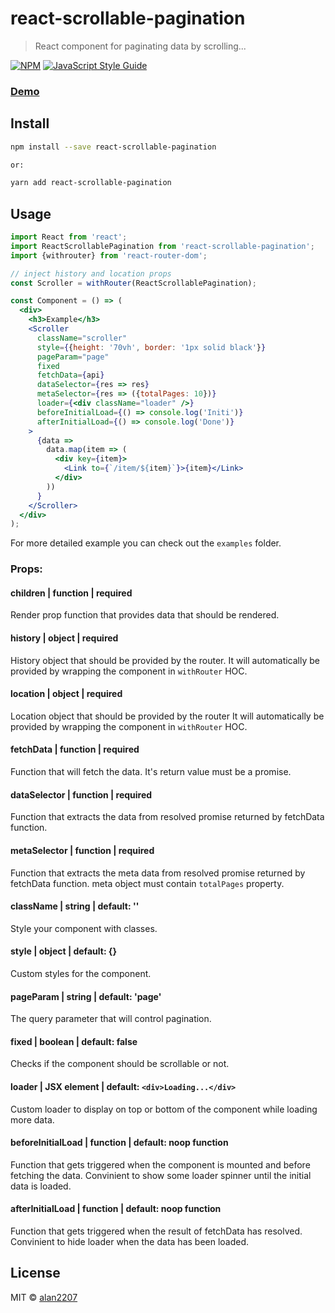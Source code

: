 # react-scrollable-pagination

> React component for paginating data by scrolling...

[![NPM](https://img.shields.io/npm/v/react-scrollable-pagination.svg)](https://www.npmjs.com/package/react-scrollable-pagination)
[![JavaScript Style Guide](https://img.shields.io/badge/code_style-standard-brightgreen.svg)](https://standardjs.com)

### [Demo](http://react-scrollable-pagination.surge.sh)

## Install

```bash
npm install --save react-scrollable-pagination

or:

yarn add react-scrollable-pagination
```

## Usage

```jsx
import React from 'react';
import ReactScrollablePagination from 'react-scrollable-pagination';
import {withrouter} from 'react-router-dom';

// inject history and location props
const Scroller = withRouter(ReactScrollablePagination);

const Component = () => (
  <div>
    <h3>Example</h3>
    <Scroller
      className="scroller"
      style={{height: '70vh', border: '1px solid black'}}
      pageParam="page"
      fixed
      fetchData={api}
      dataSelector={res => res}
      metaSelector={res => ({totalPages: 10})}
      loader={<div className="loader" />}
      beforeInitialLoad={() => console.log('Initi')}
      afterInitialLoad={() => console.log('Done')}
    >
      {data =>
        data.map(item => (
          <div key={item}>
            <Link to={`/item/${item}`}>{item}</Link>
          </div>
        ))
      }
    </Scroller>
  </div>
);
```

For more detailed example you can check out the `examples` folder.

### Props:

#### children | function | required

Render prop function that provides data that should be rendered.

#### history | object | required

History object that should be provided by the router. It will automatically be
provided by wrapping the component in `withRouter` HOC.

#### location | object | required

Location object that should be provided by the router It will automatically be
provided by wrapping the component in `withRouter` HOC.

#### fetchData | function | required

Function that will fetch the data. It's return value must be a promise.

#### dataSelector | function | required

Function that extracts the data from resolved promise returned by fetchData
function.

#### metaSelector | function | required

Function that extracts the meta data from resolved promise returned by fetchData
function. meta object must contain `totalPages` property.

#### className | string | default: ''

Style your component with classes.

#### style | object | default: {}

Custom styles for the component.

#### pageParam | string | default: 'page'

The query parameter that will control pagination.

#### fixed | boolean | default: false

Checks if the component should be scrollable or not.

#### loader | JSX element | default: `<div>Loading...</div>`

Custom loader to display on top or bottom of the component while loading more
data.

#### beforeInitialLoad | function | default: noop function

Function that gets triggered when the component is mounted and before fetching
the data. Convinient to show some loader spinner until the initial data is
loaded.

#### afterInitialLoad | function | default: noop function

Function that gets triggered when the result of fetchData has resolved.
Convinient to hide loader when the data has been loaded.

## License

MIT © [alan2207](https://github.com/alan2207)
